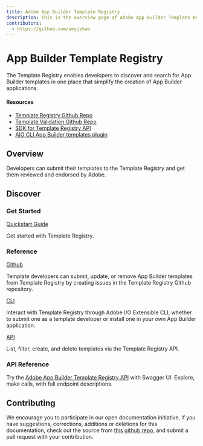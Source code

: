 ```yaml
---
title: Adobe App Builder Template Registry
description: This is the overview page of Adobe App Builder Template Registry
contributors:
  - https://github.com/amyjzhao
---
```


<HeroSimple slots="heading, text"/>

# App Builder Template Registry

The Template Registry enables developers to discover and search for App Builder templates in one place that simplify the creation of App Builder applications.

<Resources slots="heading, links"/>

#### Resources

* [Template Registry Github Repo](https://github.com/adobe/aio-template-submission)
* [Template Validation Github Repo](https://github.com/adobe/aio-lib-template-validation)
* [SDK for Template Registry API](https://github.com/adobe/aio-lib-templates)
* [AIO CLI App Builder templates plugin](https://github.com/adobe/aio-cli-plugin-app-templates)

## Overview

Developers can submit their templates to the Template Registry and get them reviewed and endorsed by Adobe.


## Discover

<DiscoverBlock width="100%" slots="heading, link, text"/>

### Get Started

[Quickstart Guide](guides/)

Get started with Template Registry.

<DiscoverBlock slots="heading, link, text"/>

### Reference

[Github](reference/github/)

Template developers can submit, update, or remove App Builder templates from Template Registry by creating issues in the Template Registry Github repository. 

<DiscoverBlock slots="link, text"/>

[CLI](reference/cli/)

Interact with Template Registry through Adobe I/O Extensible CLI, whether to submit one as a template developer or install one in your own App Builder application.

<DiscoverBlock slots="link, text"/>

[API](reference/api)

List, filter, create, and delete templates via the Template Registry API. 

<DiscoverBlock slots="link, text"/>

### API Reference

Try the [Adobe App Builder Template Registry API](api/) with Swagger UI. Explore, make calls, with full endpoint descriptions.

<DiscoverBlock slots="heading, link, text"/>


## Contributing

We encourage you to participate in our open documentation initiative, if you have suggestions, corrections, additions or deletions for this documentation, check out the source from [this github repo](https://github.com/adobe/aio-template-submissione), and submit a pull request with your contribution.
